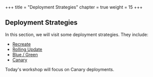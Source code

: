 +++
title = "Deployment Strategies"
chapter = true
weight = 15
+++

## Deployment Strategies

In this section, we will visit some deployment strategies. They include:

* [Recreate](/50_workshop_5_accelerating_sdlc/15_deployment_strategies/01_recreate.html)
* [Rolling Update](/50_workshop_5_accelerating_sdlc/15_deployment_strategies/02_rolling_update.html)
* [Blue / Green](/50_workshop_5_accelerating_sdlc/15_deployment_strategies/03_blue_green.html)
* [Canary](/50_workshop_5_accelerating_sdlc/15_deployment_strategies/04_canary.html)

Today's workshop will focus on Canary deployments.

